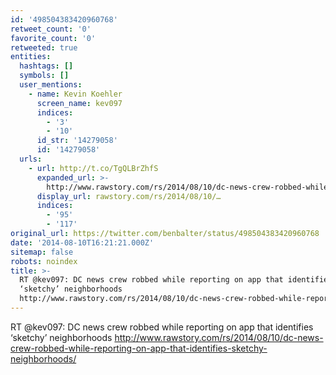 ```yaml
---
id: '498504383420960768'
retweet_count: '0'
favorite_count: '0'
retweeted: true
entities:
  hashtags: []
  symbols: []
  user_mentions:
    - name: Kevin Koehler
      screen_name: kev097
      indices:
        - '3'
        - '10'
      id_str: '14279058'
      id: '14279058'
  urls:
    - url: http://t.co/TgQLBrZhfS
      expanded_url: >-
        http://www.rawstory.com/rs/2014/08/10/dc-news-crew-robbed-while-reporting-on-app-that-identifies-sketchy-neighborhoods/
      display_url: rawstory.com/rs/2014/08/10/…
      indices:
        - '95'
        - '117'
original_url: https://twitter.com/benbalter/status/498504383420960768
date: '2014-08-10T16:21:21.000Z'
sitemap: false
robots: noindex
title: >-
  RT @kev097: DC news crew robbed while reporting on app that identifies
  ‘sketchy’ neighborhoods
  http://www.rawstory.com/rs/2014/08/10/dc-news-crew-robbed-while-reporting-on-app-that-identifies-sketchy-neighborhoods/
---
```


RT @kev097: DC news crew robbed while reporting on app that identifies ‘sketchy’ neighborhoods http://www.rawstory.com/rs/2014/08/10/dc-news-crew-robbed-while-reporting-on-app-that-identifies-sketchy-neighborhoods/